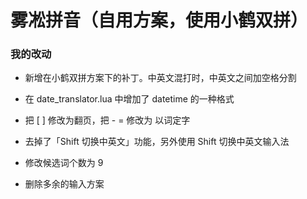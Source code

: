 # 雾凇拼音（自用方案，使用小鹤双拼）

### 我的改动

- 新增在小鹤双拼方案下的补丁。中英文混打时，中英文之间加空格分割

- 在 date_translator.lua 中增加了 datetime 的一种格式

- 把 [ ] 修改为翻页，把 - = 修改为 以词定字

- 去掉了「Shift 切换中英文」功能，另外使用 Shift 切换中英文输入法

- 修改候选词个数为 9

- 删除多余的输入方案
